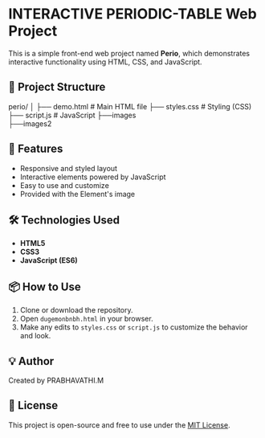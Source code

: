 # INTERACTIVE PERIODIC-TABLE   Web Project

This is a simple front-end web project named **Perio**, which demonstrates interactive functionality using HTML, CSS, and JavaScript.

## 📁 Project Structure

perio/
│
├── demo.html # Main HTML file
├── styles.css # Styling (CSS)
├── script.js # JavaScript 
├──images  
├──images2


## 🚀 Features

- Responsive and styled layout
- Interactive elements powered by JavaScript
- Easy to use and customize
- Provided with the Element's image

## 🛠️ Technologies Used

- **HTML5**
- **CSS3**
- **JavaScript (ES6)**

## 📦 How to Use

1. Clone or download the repository.
2. Open `dugemonbnbh.html` in your browser.
3. Make any edits to `styles.css` or `script.js` to customize the behavior and look.

## 💡 Author

Created by PRABHAVATHI.M

## 📄 License

This project is open-source and free to use under the [MIT License](https://opensource.org/licenses/MIT).

